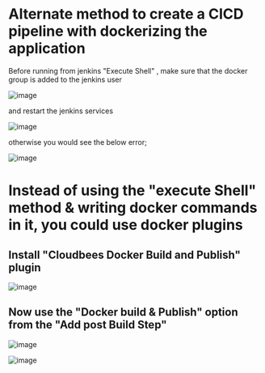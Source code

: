 # Alternate method to create a CICD pipeline with dockerizing the application

Before running from jenkins "Execute Shell" , make sure that the docker group is added to the jenkins user

![image](https://user-images.githubusercontent.com/90503660/138393576-f4902bcf-41a2-4971-980e-dd256d8db98a.png)

and restart the jenkins services

![image](https://user-images.githubusercontent.com/90503660/138393798-1a59b626-d0e8-4544-abd6-55b1cc91d3c4.png)

otherwise you would see the below error;

![image](https://user-images.githubusercontent.com/90503660/138393644-dec156df-2c46-42ef-8b2e-38f2119652b7.png)

# Instead of using the "execute Shell" method & writing docker commands in it, you could use docker plugins

## Install "Cloudbees Docker Build and Publish" plugin

![image](https://user-images.githubusercontent.com/90503660/138508917-8dff997b-6201-4b7f-bca2-6a8845a22abf.png)

## Now use the "Docker build & Publish" option from the "Add post Build Step"

![image](https://user-images.githubusercontent.com/90503660/138509316-0c198500-cd83-4a57-9ca7-07b82040dc62.png)

![image](https://user-images.githubusercontent.com/90503660/138510761-f27b4c8a-161e-4b70-9af9-bc58aff70052.png)

